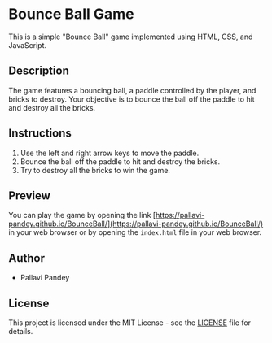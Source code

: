 # Bounce Ball Game

This is a simple "Bounce Ball" game implemented using HTML, CSS, and JavaScript.

## Description

The game features a bouncing ball, a paddle controlled by the player, and bricks to destroy. Your objective is to bounce the ball off the paddle to hit and destroy all the bricks.

## Instructions

1. Use the left and right arrow keys to move the paddle.
2. Bounce the ball off the paddle to hit and destroy the bricks.
3. Try to destroy all the bricks to win the game.

## Preview

You can play the game by opening the link [https://pallavi-pandey.github.io/BounceBall/](https://pallavi-pandey.github.io/BounceBall/) in your web browser or by opening the `index.html` file in your web browser.

## Author

- Pallavi Pandey

## License

This project is licensed under the MIT License - see the [LICENSE](LICENSE) file for details.
